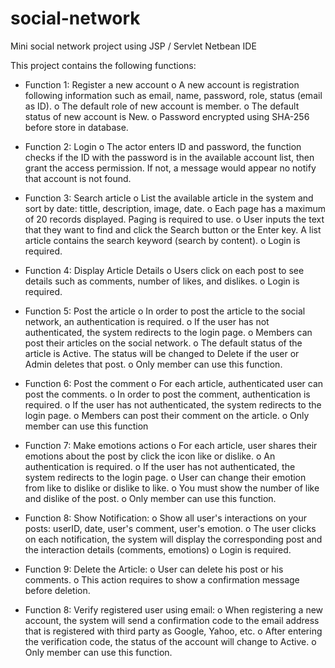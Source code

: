 # social-network

Mini social network project
using JSP / Servlet
Netbean IDE 


This project contains the following functions:
- Function 1: Register a new account
o A new account is registration following information such as email, name, password, role, status (email as
ID).
o The default role of new account is member.
o The default status of new account is New.
o Password  encrypted using SHA-256 before store in database.

- Function 2: Login
o The actor enters ID and password, the function checks if the ID with the password is in the available
account list, then grant the access permission. If not, a message would appear no notify that account is
not found.

- Function 3: Search article
o List the available article in the system and sort by date: tittle, description, image, date.
o Each page has a maximum of 20 records displayed. Paging is required to use.
o User inputs the text that they want to find and click the Search button or the Enter key. A list article
contains the search keyword (search by content).
o Login is required.

- Function 4: Display Article Details
o Users click on each post to see details such as comments, number of likes, and dislikes.
o Login is required.

- Function 5: Post the article
o In order to post the article to the social network, an authentication is required.
o If the user has not authenticated, the system redirects to the login page.
o Members can post their articles on the social network.
o The default status of the article is Active. The status will be changed to Delete if the user or Admin deletes
that post.
o Only member can use this function.

- Function 6: Post the comment
o For each article, authenticated user can post the comments.
o In order to post the comment, authentication is required.
o If the user has not authenticated, the system redirects to the login page.
o Members can post their comment on the article.
o Only member can use this function

- Function 7: Make emotions actions
o For each article, user shares their emotions about the post by click the icon like or dislike.
o An authentication is required.
o If the user has not authenticated, the system redirects to the login page.
o User can change their emotion from like to dislike or dislike to like.
o You must show the number of like and dislike of the post.
o Only member can use this function.

- Function 8: Show Notification:
o Show all user's interactions on your posts: userID, date, user's comment, user's emotion.
o The user clicks on each notification, the system will display the corresponding post and the interaction
details (comments, emotions)
o Login is required.

- Function 9: Delete the Article:
o User can delete his post or his comments.
o This action requires to show a confirmation message before deletion.

- Function 8: Verify registered user using email:
o When registering a new account, the system will send a confirmation code to the email address that is
registered with third party as Google, Yahoo, etc.
o After entering the verification code, the status of the account will change to Active.
o Only member can use this function.
